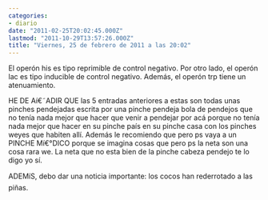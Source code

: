 ```yaml
---
categories:
- diario
date: "2011-02-25T20:02:45.000Z"
lastmod: "2011-10-29T13:57:26.000Z"
title: "Viernes, 25 de febrero de 2011 a las 20:02"
---
```


El operón his es tipo reprimible de control negativo. Por otro lado, el operón lac es tipo inducible de control negativo. Además, el operón trp tiene un atenuamiento. 


HE DE Aí€˜ADIR QUE las 5 entradas anteriores a estas son todas unas pinches pendejadas escrita por una pinche pendeja bola de pendejos que no tení­a nada mejor que hacer que venir a pendejar por acá porque no tení­a nada mejor que hacer en su pinche paí­s en su pinche casa con los pinches weyes que habiten allí­. Además le recomiendo que pero ps vaya a un PINCHE Mí€°DICO porque se imagina cosas que pero ps la neta son una cosa rara we. La neta que no esta bien de la pinche cabeza pendejo te lo digo yo sí­.

ADEMíS, debo dar una noticia importante: los cocos han rederrotado a las piñas.